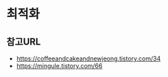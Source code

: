 # **최적화**

## **참고URL**

- https://coffeeandcakeandnewjeong.tistory.com/34
- https://mingule.tistory.com/66

